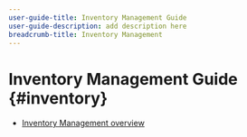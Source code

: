 ```yaml
---
user-guide-title: Inventory Management Guide
user-guide-description: add description here
breadcrumb-title: Inventory Management
---
```


# Inventory Management Guide {#inventory}

- [Inventory Management overview](overview.md)
